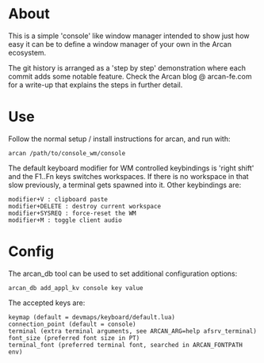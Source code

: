 About
=====

This is a simple 'console' like window manager intended to show just how easy
it can be to define a window manager of your own in the Arcan ecosystem.

The git history is arranged as a 'step by step' demonstration where each
commit adds some notable feature. Check the Arcan blog @ arcan-fe.com for
a write-up that explains the steps in further detail.

Use
===

Follow the normal setup / install instructions for arcan, and run with:

    arcan /path/to/console_wm/console

The default keyboard modifier for WM controlled keybindings is 'right shift'
and the F1..Fn keys switches workspaces. If there is no workspace in that slow
previously, a terminal gets spawned into it. Other keybindings are:

    modifier+V : clipboard paste
    modifier+DELETE : destroy current workspace
    modifier+SYSREQ : force-reset the WM
    modifier+M : toggle client audio

Config
===

The arcan\_db tool can be used to set additional configuration options:

    arcan_db add_appl_kv console key value

The accepted keys are:

    keymap (default = devmaps/keyboard/default.lua)
    connection_point (default = console)
    terminal (extra terminal arguments, see ARCAN_ARG=help afsrv_terminal)
    font_size (preferred font size in PT)
    terminal_font (preferred terminal font, searched in ARCAN_FONTPATH env)

